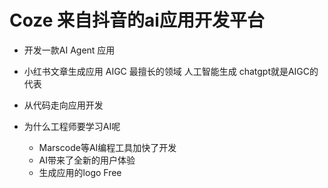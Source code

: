 # Coze 来自抖音的ai应用开发平台

- 开发一款AI Agent 应用
 - 小红书文章生成应用 AIGC 最擅长的领域
    人工智能生成 chatgpt就是AIGC的代表
 - 从代码走向应用开发


- 为什么工程师要学习AI呢
  - Marscode等AI编程工具加快了开发
  - AI带来了全新的用户体验
   - 生成应用的logo Free
